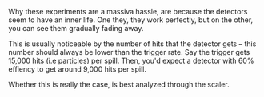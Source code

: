 Why these experiments are a massiva hassle, are because the detectors seem to have an inner life. One they, they work perfectly, but on the other, you can see them gradually fading away.

This is usually noticeable by the number of hits that the detector gets – this number should always be lower than the trigger rate. Say the trigger gets 15,000 hits (i.e particles) per spill. Then, you'd expect a detector with 60% effiency to get around 9,000 hits per spill.

Whether this is really the case, is best analyzed through the scaler.
